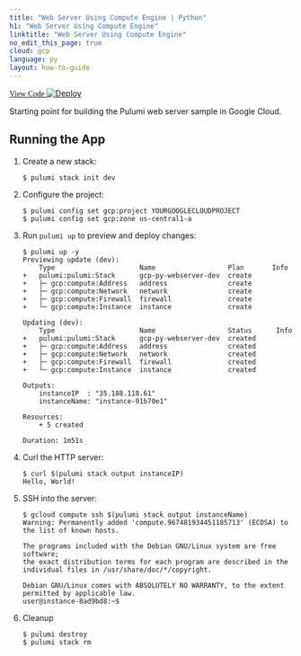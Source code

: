 ```yaml
---
title: "Web Server Using Compute Engine | Python"
h1: "Web Server Using Compute Engine"
linktitle: "Web Server Using Compute Engine"
no_edit_this_page: true
cloud: gcp
language: py
layout: how-to-guide
---
```


<!-- WARNING: this page was generated by a tool. Do not edit it by hand. -->
<!-- To change it, please see https://github.com/pulumi/docs/tree/master/tools/mktutorial. -->

<p class="mb-4 flex">
    <a class="flex flex-wrap items-center rounded-md text-lg text-white bg-blue-600 border-2 border-blue-600 px-2 mr-2 whitespace-no-wrap hover:text-white" style="height: 45px; font-family: 'Gilroy'; " href="https://github.com/pulumi/examples/tree/master/gcp-py-webserver" target="_blank">
        <span><i class="fab fa-github pr-2"></i> View Code</span>
    </a>
    <a href="https://app.pulumi.com/new?template=https://github.com/pulumi/examples/blob/master/gcp-py-webserver/README.md" target="_blank">
        <img src="https://get.pulumi.com/new/button.svg" alt="Deploy">
    </a>
</p>


Starting point for building the Pulumi web server sample in Google Cloud.

## Running the App

1.  Create a new stack:

    ```
    $ pulumi stack init dev
    ```

1.  Configure the project:

    ```
    $ pulumi config set gcp:project YOURGOOGLECLOUDPROJECT
    $ pulumi config set gcp:zone us-central1-a
    ```

1.  Run `pulumi up` to preview and deploy changes:

    ``` 
    $ pulumi up -y
    Previewing update (dev):
        Type                     Name                  Plan       Info
    +   pulumi:pulumi:Stack      gcp-py-webserver-dev  create
    +   ├─ gcp:compute:Address   address               create
    +   ├─ gcp:compute:Network   network               create
    +   ├─ gcp:compute:Firewall  firewall              create
    +   └─ gcp:compute:Instance  instance              create

    Updating (dev):
        Type                     Name                  Status      Info
    +   pulumi:pulumi:Stack      gcp-py-webserver-dev  created
    +   ├─ gcp:compute:Address   address               created
    +   ├─ gcp:compute:Network   network               created
    +   ├─ gcp:compute:Firewall  firewall              created
    +   └─ gcp:compute:Instance  instance              created

    Outputs:
        instanceIP  : "35.188.118.61"
        instanceName: "instance-91b70e1"

    Resources:
        + 5 created

    Duration: 1m51s
    ```

1.  Curl the HTTP server:

    ```
    $ curl $(pulumi stack output instanceIP)
    Hello, World!
    ```

1.  SSH into the server:

    ```
    $ gcloud compute ssh $(pulumi stack output instanceName)
    Warning: Permanently added 'compute.967481934451185713' (ECDSA) to the list of known hosts.

    The programs included with the Debian GNU/Linux system are free software;
    the exact distribution terms for each program are described in the
    individual files in /usr/share/doc/*/copyright.

    Debian GNU/Linux comes with ABSOLUTELY NO WARRANTY, to the extent
    permitted by applicable law.
    user@instance-8ad9bd8:~$
    ```

1. Cleanup

    ```
    $ pulumi destroy
    $ pulumi stack rm
    ```
